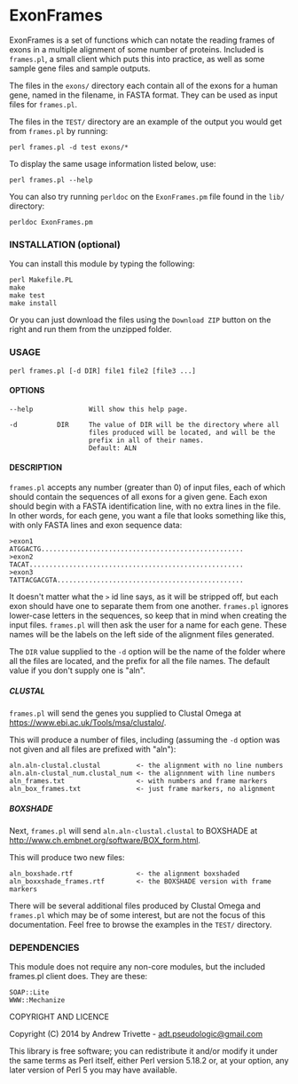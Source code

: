 ExonFrames
==========

ExonFrames is a set of functions which can notate the reading frames
of exons in a multiple alignment of some number of proteins. Included
is `frames.pl`, a small client which puts this into practice, as well
as some sample gene files and sample outputs.

The files in the `exons/` directory each contain all of the exons for
a human gene, named in the filename, in FASTA format. They can be
used as input files for `frames.pl`.

The files in the `TEST/` directory are an example of the output you
would get from `frames.pl` by running:

    perl frames.pl -d test exons/*

To display the same usage information listed below, use:

    perl frames.pl --help

You can also try running `perldoc` on the `ExonFrames.pm` file found
in the `lib/` directory:

    perldoc ExonFrames.pm

### INSTALLATION (optional)

You can install this module by typing the following:

    perl Makefile.PL
    make
    make test
    make install

Or you can just download the files using the `Download ZIP` button
on the right and run them from the unzipped folder.

### USAGE

    perl frames.pl [-d DIR] file1 file2 [file3 ...]

#### OPTIONS

    --help              Will show this help page.

    -d          DIR     The value of DIR will be the directory where all
                        files produced will be located, and will be the
                        prefix in all of their names.
                        Default: ALN

#### DESCRIPTION

`frames.pl` accepts any number (greater than 0) of input files, each of which should contain the sequences of all exons for a given gene. Each exon should begin with a FASTA identification line, with no extra lines in the file. In other words, for each gene, you want a file that looks something like this, with only FASTA lines and exon sequence data:

    >exon1
    ATGGACTG...................................................
    >exon2
    TACAT......................................................
    >exon3
    TATTACGACGTA...............................................

It doesn't matter what the `>` id line says, as it will be stripped off, but each exon should have one to separate them from one another. `frames.pl` ignores lower-case letters in the sequences, so keep that in mind when creating the input files. `frames.pl` will then ask the user for a name for each gene. These names will be the labels on the left side of the alignment files generated.

The `DIR` value supplied to the `-d` option will be the name of the folder where all the files are located, and the prefix for all the file names. The default value if you don't supply one is "aln".

##### CLUSTAL

`frames.pl` will send the genes you supplied to Clustal Omega at https://www.ebi.ac.uk/Tools/msa/clustalo/.

This will produce a number of files, including (assuming the `-d` option was not given and all files are prefixed with "aln"):

    aln.aln-clustal.clustal         <- the alignment with no line numbers
    aln.aln-clustal_num.clustal_num <- the alignnment with line numbers
    aln_frames.txt                  <- with numbers and frame markers
    aln_box_frames.txt              <- just frame markers, no alignment

##### BOXSHADE

Next, `frames.pl` will send `aln.aln-clustal.clustal` to BOXSHADE at http://www.ch.embnet.org/software/BOX_form.html.

This will produce two new files:

    aln_boxshade.rtf                <- the alignment boxshaded
    aln_boxxshade_frames.rtf        <- the BOXSHADE version with frame markers

There will be several additional files produced by Clustal Omega and `frames.pl` which may be of some interest, but are not the focus of this documentation. Feel free to browse the examples in the `TEST/` directory.

### DEPENDENCIES

This module does not require any non-core modules, but the included
frames.pl client does. They are these:

    SOAP::Lite
    WWW::Mechanize

COPYRIGHT AND LICENCE

Copyright (C) 2014 by Andrew Trivette - adt.pseudologic@gmail.com

This library is free software; you can redistribute it and/or modify
it under the same terms as Perl itself, either Perl version 5.18.2 or,
at your option, any later version of Perl 5 you may have available.

